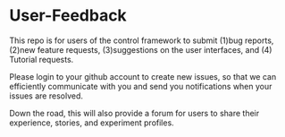 # User-Feedback
This repo is for users of the control framework to submit (1)bug reports, (2)new feature requests, (3)suggestions on the user interfaces, and (4) Tutorial requests.

Please login to your github account to create new issues, so that we can efficiently communicate with you and send you notifications when your issues are resolved.

Down the road, this will also provide a forum for users to share their experience, stories, and experiment profiles.
